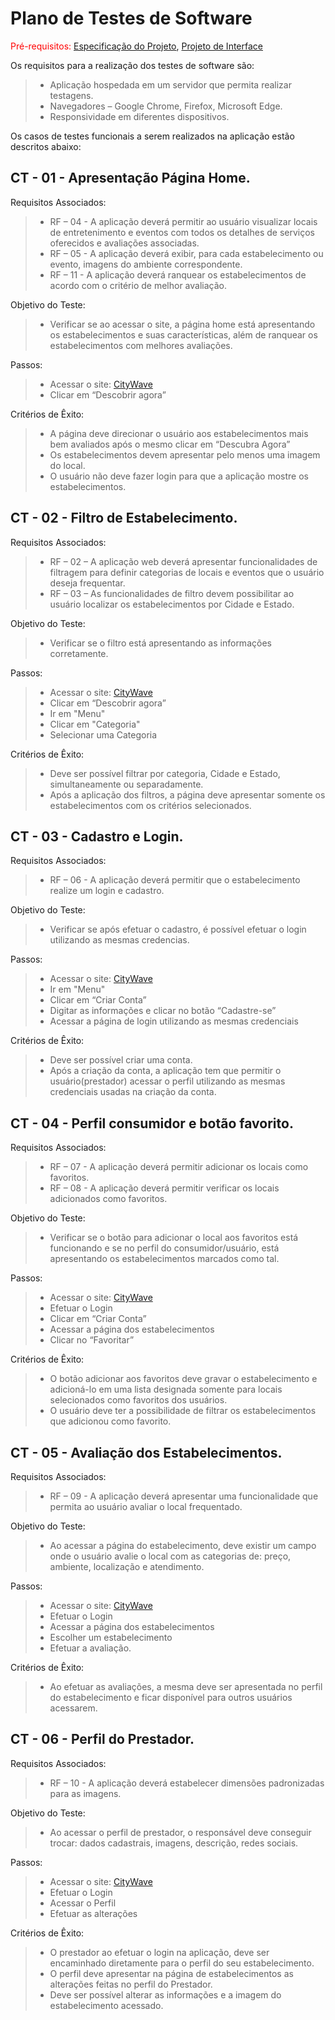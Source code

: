 # Plano de Testes de Software

<span style="color:red">Pré-requisitos: <a href="2-Especificação do Projeto.md"> Especificação do Projeto</a></span>, <a href="3-Projeto de Interface.md"> Projeto de Interface</a>

Os requisitos para a realização dos testes de software são:
 > - Aplicação hospedada em um servidor que permita realizar testagens.
 > - Navegadores – Google Chrome, Firefox, Microsoft Edge.
 > - Responsividade em diferentes dispositivos.

Os casos de testes funcionais a serem realizados na aplicação estão descritos abaixo:

## CT - 01 - Apresentação Página Home.
Requisitos Associados:
> - RF – 04 - A aplicação deverá permitir ao usuário visualizar locais de entretenimento e eventos com todos os detalhes de serviços oferecidos e avaliações associadas.
> - RF – 05 - A aplicação deverá exibir, para cada estabelecimento ou evento, imagens do ambiente correspondente.
> - RF – 11 - A aplicação deverá ranquear os estabelecimentos de acordo com o critério de melhor avaliação.

Objetivo do Teste:
> - Verificar se ao acessar o site, a página home está apresentando os estabelecimentos e suas características, além de ranquear os estabelecimentos com melhores avaliações.

Passos:
> - Acessar o site: [CityWave](josuewl.github.io)
> - Clicar em “Descobrir agora”

Critérios de Êxito:
> - A página deve direcionar o usuário aos estabelecimentos mais bem avaliados após o mesmo clicar em “Descubra Agora”
> - Os estabelecimentos devem apresentar pelo menos uma imagem do local.
> - O usuário não deve fazer login para que a aplicação mostre os estabelecimentos.

## CT - 02 - Filtro de Estabelecimento.
Requisitos Associados:
> - RF – 02 – A aplicação web deverá apresentar funcionalidades de filtragem para definir categorias de locais e eventos que o usuário deseja frequentar.
> - RF – 03 – As funcionalidades de filtro devem possibilitar ao usuário localizar os estabelecimentos por Cidade e Estado.

Objetivo do Teste:
> - Verificar se o filtro está apresentando as informações corretamente.

Passos:
> - Acessar o site: [CityWave](josuewl.github.io)
> - Clicar em “Descobrir agora”
> - Ir em "Menu"
> - Clicar em "Categoria"
> - Selecionar uma Categoria

Critérios de Êxito:
> - Deve ser possível filtrar por categoria, Cidade e Estado, simultaneamente ou separadamente.
> - Após a aplicação dos filtros, a página deve apresentar somente os estabelecimentos com os critérios selecionados.

## CT - 03 - Cadastro e Login.
Requisitos Associados:
> - RF – 06 - A aplicação deverá permitir que o estabelecimento realize um login e cadastro. 

Objetivo do Teste:
> - Verificar se após efetuar o cadastro, é possível efetuar o login utilizando as mesmas credencias.

Passos:
> - Acessar o site: [CityWave](josuewl.github.io)
> - Ir em "Menu"
> - Clicar em “Criar Conta”
> - Digitar as informações e clicar no botão “Cadastre-se”
> - Acessar a página de login utilizando as mesmas credenciais

Critérios de Êxito:
> - Deve ser possível criar uma conta.
> - Após a criação da conta, a aplicação tem que permitir o usuário(prestador) acessar o perfil utilizando as mesmas credenciais usadas na criação da conta.

## CT - 04 - Perfil consumidor e botão favorito.
Requisitos Associados:
> - RF – 07 - A aplicação deverá permitir adicionar os locais como favoritos.
> - RF – 08 - A aplicação deverá permitir verificar os locais adicionados como favoritos.

Objetivo do Teste:
> - Verificar se o botão para adicionar o local aos favoritos está funcionando e se no perfil do consumidor/usuário, está apresentando os estabelecimentos marcados como tal. 

Passos:
> - Acessar o site: [CityWave](josuewl.github.io)
> - Efetuar o Login
> - Clicar em “Criar Conta”
> - Acessar a página dos estabelecimentos
> - Clicar no “Favoritar”

Critérios de Êxito:
> - O botão adicionar aos favoritos deve gravar o estabelecimento e adicioná-lo em uma lista designada somente para locais selecionados como favoritos dos usuários.
> - O usuário deve ter a possibilidade de filtrar os estabelecimentos que adicionou como favorito.

## CT - 05 - Avaliação dos Estabelecimentos.
Requisitos Associados:
> - RF – 09 - A aplicação deverá apresentar uma funcionalidade que permita ao usuário avaliar o local frequentado. 

Objetivo do Teste:
> - Ao acessar a página do estabelecimento, deve existir um campo onde o usuário avalie o local com as categorias de: preço, ambiente, localização e atendimento.  

Passos:
> - Acessar o site: [CityWave](josuewl.github.io)
> - Efetuar o Login
> - Acessar a página dos estabelecimentos
> - Escolher um estabelecimento
> - Efetuar a avaliação.

Critérios de Êxito:
> - Ao efetuar as avaliações, a mesma deve ser apresentada no perfil do estabelecimento e ficar disponível para outros usuários acessarem. 

## CT - 06 - Perfil do Prestador.
Requisitos Associados:
> - RF – 10 - A aplicação deverá estabelecer dimensões padronizadas para as imagens.

Objetivo do Teste:
> - Ao acessar o perfil de prestador, o responsável deve conseguir trocar: dados cadastrais, imagens, descrição, redes sociais.   

Passos:
> - Acessar o site: [CityWave](josuewl.github.io)
> - Efetuar o Login
> - Acessar o Perfil
> - Efetuar as alterações

Critérios de Êxito:
> - O prestador ao efetuar o login na aplicação, deve ser encaminhado diretamente para o perfil do seu estabelecimento.
> - O perfil deve apresentar na página de estabelecimentos as alterações feitas no perfil do Prestador.
> - Deve ser possível alterar as informações e a imagem do estabelecimento acessado.  

